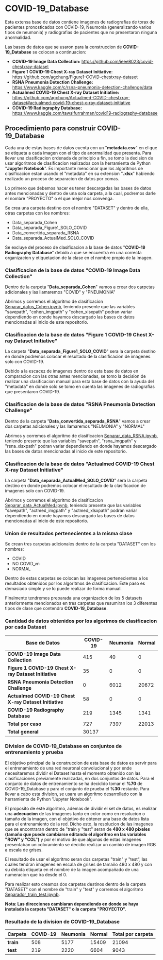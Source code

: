# COVID-19_Database

Esta extensa base de datos contiene imagenes de radiografias de torax de pacientes pronosticados con COVID-19, Neumonia (generalizando varios tipos de neumonia) y radiografias de pacientes que no presentaron ninguna anormalidad.

Las bases de datos que se usaron para la construccion de **COVID-19_Database** se colocan a continuacion:

* **COVID-19 Image Data Collection:** https://github.com/ieee8023/covid-chestxray-dataset 
* **Figure 1 COVID-19 Chest X-ray Dataset Initiative:** https://github.com/agchung/Figure1-COVID-chestxray-dataset 
* **RSNA Pneumonia Detection Challenge:** https://www.kaggle.com/c/rsna-pneumonia-detection-challenge/data 
* **Actualmed COVID-19 Chest X-ray Dataset Initiative:** https://github.com/agchung/Actualmed-COVID-chestxray-dataset#actualmed-covid-19-chest-x-ray-dataset-initiative 
* **COVID-19 Radiography Database:** https://www.kaggle.com/tawsifurrahman/covid19-radiography-database 


## Procedimiento para construir COVID-19_Database
  
Cada una de estas bases de datos cuenta con un "**metadata.csv**" en el que se etiqueta a cada imagen con el tipo de anormalidad que presenta. Para llevar una clasificacion ordenada de principio a fin, se tomo la decision de usar algoritmos de clasificacion realizados con la herramienta de Python "**Jupyter Notebook**". Es importante mencionar que los algoritmos de clasificacion estan usando el "metadata" en su extension "**.xlsx**" habiendo realizado un proceso de separacion de datos por comas.

Lo primero que debemos hacer es tener descargadas las bases de datos antes mencionadas y dentro de una sola carpeta, a la cual, podremos darle el nombre "PROYECTO" o el que mejor nos convenga.

Se crea una carpeta destino con el nombre "DATASET" y dentro de ella, otras carpetas con los nombres:

* Data_separada_Cohen
* Data_separada_Figure1_SOLO_COVID
* Data_convertida_separada_RSNA
* Data_separada_ActualMed_SOLO_COVID
  
Se excluye del proceso de clasificacion a la base de datos "**COVID-19 Radiography Database**" debido a que se encuentra en una correcta organizacion y etiquetacion de la clase en el nombre propio de la imagen.

### Clasificacion de la base de datos "COVID-19 Image Data Collection"

Dentro de la carpeta "**Data_separada_Cohen**" vamos a crear dos carpetas adicionales y las llamaremos "COVID" y "PNEUMONIA"

Abrimos y corremos el algoritmo de clasificacion [Separar\_datos\_Cohen.ipynb](../Separar_datos_Cohen.ipynb), teniendo presente que las variables "savepath", "cohen_imgpath" y "cohen_xlsxpath" podran variar dependiendo en donde hayamos descargado las bases de datos mencionadas al inicio de este repositorio.

### Clasificacion de la base de datos "Figure 1 COVID-19 Chest X-ray Dataset Initiative"

La carpeta "**Data_separada_Figure1_SOLO_COVID**" sera la carpeta destino en donde podremos colocar el resultado de la clasificacion de imagenes solo con COVID-19.

Debido a la escacez de imagenes dentro de esta base de datos en comparacion con las otras antes mencionadas, se tomo la decision de realizar una clasificacion manual para esta base de datos con la ayuda del "metadata" en donde solo se tomo en cuenta las imagenes de radiografias que presentaron COVID-19.

### Clasificacion de la base de datos "RSNA Pneumonia Detection Challenge"

Dentro de la carpeta "**Data_convertida_separada_RSNA**" vamos a crear dos carpetas adicionales y las llamaremos "NEUMONIA" y "NORMAL"

Abrimos y corremos el algoritmo de clasificacion [Separar\_data\_RSNA.ipynb](FranciscoB1998/COVID-19_Database/Separar_data_RSNA.ipynb), teniendo presente que las variables "savepath", "rsna_imgpath" y "rsna_xlsxpath" podran variar dependiendo en donde hayamos descargado las bases de datos mencionadas al inicio de este repositorio.

### Clasificacion de la base de datos "Actualmed COVID-19 Chest X-ray Dataset Initiative"

La carpeta "**Data_separada_ActualMed_SOLO_COVID**" sera la carpeta destino en donde podremos colocar el resultado de la clasificacion de imagenes solo con COVID-19.

Abrimos y corremos el algoritmo de clasificacion [Separar\_data\_ActualMed.ipynb](../Separar_data_ActualMed.ipynb), teniendo presente que las variables "savepath", "actmed_imgpath" y "actmed_xlsxpath" podran variar dependiendo en donde hayamos descargado las bases de datos mencionadas al inicio de este repositorio.

### Union de resultados pertenecientes a la misma clase

Se crean tres carpetas adicionales dentro de la carpeta "DATASET" con los nombres:

* COVID
* NO COVID_vn
* NORMAL

Dentro de estas carpetas se colocan las imagenes pertenecientes a los resultados obtenidos por los algoritmos de clasificacion. Este paso es demasiado simple y se lo puede realizar de forma manual.

Finalmente tendremos preparada una organizacion de los 5 datasets anteriormente mencionados en tres carpetas que resumiran los 3 diferentes tipos de clase que contendra **COVID-19_Database**.

### Cantidad de datos obtenidos por los algorimos de clasificacion por cada Dataset
 
 
| Base de Datos | COVID-19 | Neumonia | Normal | 
|---------------|----------|----------|--------|
| **COVID-19 Image Data Collection** | 415 | 40 | 0 | 
| **Figure 1 COVID-19 Chest X-ray Dataset Initiative** | 35 | 0 | 0 |
| **RSNA Pneumonia Detection Challenge** | 0 | 6012 | 20672 |
| **Actualmed COVID-19 Chest X-ray Dataset Initiative** | 58 | 0 | 0 |
| **COVID-19 Radiography Database** | 219| 1345 | 1341 |
| **Total por caso**  | 727 | 7397 | 22013 |
| **Total general** | 30137 |


### Division de COVID-19_Database en conjuntos de entrenamiento y prueba

El objetivo principal de la construccion de esta base de datos es servir para el entrenamiento de una red neuronal convolucional y por ende necesitaremos dividir el Dataset hasta el momento obtenido con las clasificaciones previamente realizadas, en dos conjuntos de datos. Para el conjunto de datos de entrenamiento se ha decidido tomar el **%70** de COVID-19_Database y para el conjunto de prueba el **%30** restante. Para llevar a cabo esta division, se usara un algoritmo desarrollado con la herramienta de Python "Jupyter Notebook".

El proposito de este algoritmo, ademas de dividir el set de datos, es realizar una **adecuacion** de las imagenes tanto en color como en resolucion o tamaño de la imagen, con el objetivo de obtener una base de datos lista para el entrenamiento de la red. Dicho esto, la resolucion de las imagenes que se encontraran dentro de "train y "test" seran de **480 x 480 pixeles (tamaño que puede cambiarse editando el algoritmo en las variables "ROW" y "COL")** y por el motivo de que algunas de estas imagenes presentaban un coloramiento se decidio realizar un cambio de imagen RGB a escala de grises.

El resultado de usar el algoritmo seran dos carpetas "train" y "test", las cuales tendran imagenes en escala de grises de tamaño 480 x 480 y con su debida etiqueta en el nombre de la imagen acompañado de una numeracion que ira desde el 0.

Para realizar esto creamos dos carpetas destinos dentro de la carpeta "DATASET" con el nombre de "train" y "test" y corremos el algoritmo [Separador\_train\_test.ipynb](../Separador_train_test.ipynb).

**Nota: Las direcciones cambiaran dependiendo en donde se haya instalado la carpeta "DATASET" o la carpeta "PROYECTO".**

### Resultado de la division de COVID-19_Database



| Carpeta | COVID-19 | Neumonia | Normal | Total por carpeta|
|---------|----------|----------|--------|-------|
| **train** | 508 | 5177 | 15409 | 21094 |
| **test** | 219 | 2220 | 6604 | 9043 |
